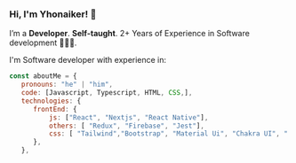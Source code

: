 ### Hi, I'm Yhonaiker! 🚀

I’m a **Developer**. **Self-taught**. 2+ Years of Experience in Software development 👨🏽‍💻.

I'm Software developer with experience in:

```javascript
const aboutMe = {
   pronouns: "he" | "him",
   code: [Javascript, Typescript, HTML, CSS,],
   technologies: {
      frontEnd: {
          js: ["React", "Nextjs", "React Native"],
          others: [ "Redux", "Firebase", "Jest"],
          css: [ "Tailwind","Bootstrap", "Material Ui", "Chakra UI", "  Styled Component",]
      },
   },
  
```


